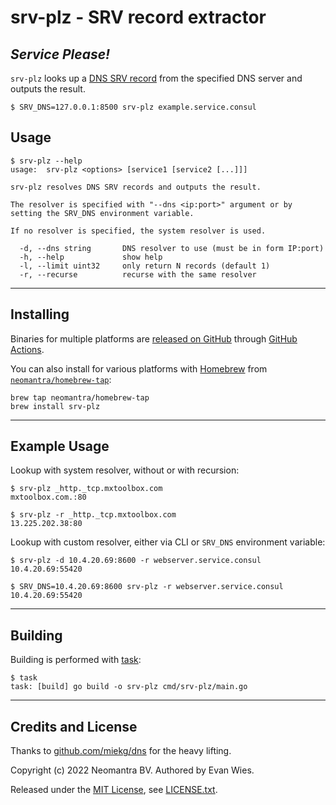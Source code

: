 # srv-plz - SRV record extractor

## *Service Please!*

`srv-plz` looks up a [DNS SRV record](https://en.wikipedia.org/wiki/SRV_record) from the specified DNS server
and outputs the result.


```
$ SRV_DNS=127.0.0.1:8500 srv-plz example.service.consul

```

## Usage

```
$ srv-plz --help
usage:  srv-plz <options> [service1 [service2 [...]]]

srv-plz resolves DNS SRV records and outputs the result.

The resolver is specified with "--dns <ip:port>" argument or by
setting the SRV_DNS environment variable.

If no resolver is specified, the system resolver is used.

  -d, --dns string       DNS resolver to use (must be in form IP:port)
  -h, --help             show help
  -l, --limit uint32     only return N records (default 1)
  -r, --recurse          recurse with the same resolver
```

----

## Installing

Binaries for multiple platforms are [released on GitHub](https://github.com/neomantra/srv-plz/releases) through [GitHub Actions](https://github.com/neomantra/srv-plz/actions).

You can also install for various platforms with [Homebrew](https://brew.sh) from [`neomantra/homebrew-tap`](https://github.com/neomantra/homebrew-tap):

```
brew tap neomantra/homebrew-tap
brew install srv-plz
```

----

## Example Usage

Lookup with system resolver, without or with recursion:

```
$ srv-plz _http._tcp.mxtoolbox.com
mxtoolbox.com.:80

$ srv-plz -r _http._tcp.mxtoolbox.com
13.225.202.38:80
```

Lookup with custom resolver, either via CLI or `SRV_DNS` environment variable:
```
$ srv-plz -d 10.4.20.69:8600 -r webserver.service.consul 
10.4.20.69:55420

$ SRV_DNS=10.4.20.69:8600 srv-plz -r webserver.service.consul 
10.4.20.69:55420
```

----

## Building

Building is performed with [task](https://taskfile.dev/):

```
$ task
task: [build] go build -o srv-plz cmd/srv-plz/main.go
```

----

## Credits and License

Thanks to [github.com/miekg/dns](https://github.com/miekg/dns) for the heavy lifting.

Copyright (c) 2022 Neomantra BV.  Authored by Evan Wies.

Released under the [MIT License](https://en.wikipedia.org/wiki/MIT_License), see [LICENSE.txt](./LICENSE.txt).
